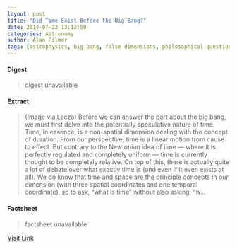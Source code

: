 ```yaml
---
layout: post
title: "Did Time Exist Before the Big Bang?"
date: 2014-07-22 13:12:50
categories: Astronomy
author: Alan Filmer
tags: [astrophysics, big bang, false dimensions, philosophical questions, planck length, planck time, spacetime, time]
---
```



#### Digest
>digest unavailable

#### Extract
>(Image via Lacza) Before we can answer the part about the big bang, we must first delve into the potentially speculative nature of time. Time, in essence, is a non-spatial dimension dealing with the concept of duration. From our perspective, time is a linear motion from cause to effect. But contrary to the Newtonian idea of time — where it is perfectly regulated and completely uniform — time is currently thought to be completely relative. On top of this, there is actually quite a lot of debate over what exactly time is (and even if it even exists at all). We do know that time and space are the principle concepts in our dimension (with three spatial coordinates and one temporal coordinate), so to ask, “what is time” without also asking, “w...

#### Factsheet
>factsheet unavailable

[Visit Link](http://www.fromquarkstoquasars.com/did-time-exist-before-the-big-bang/)


